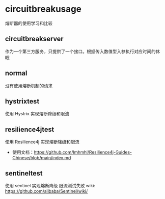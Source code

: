 # circuitbreakusage
熔断器的使用学习和比较

## circuitbreakserver
作为一个第三方服务，只提供了一个接口。根据传入数值型入参执行对应时间的休眠

## normal
没有使用熔断机制的请求

## hystrixtest
使用 Hystrix 实现熔断降级和限流

## resilience4jtest
使用 Resilience4j 实现熔断降级和限流
- 使用文档：https://github.com/lmhmhl/Resilience4j-Guides-Chinese/blob/main/index.md

## sentineltest
使用 sentinel 实现熔断降级
限流测试失败
wiki: https://github.com/alibaba/Sentinel/wiki/
